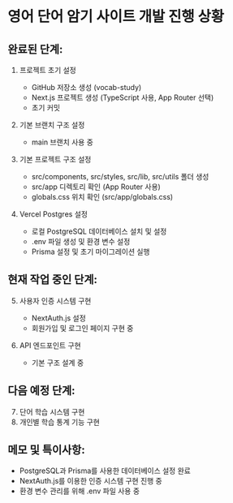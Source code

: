 # 영어 단어 암기 사이트 개발 진행 상황

## 완료된 단계:
1. 프로젝트 초기 설정
   - GitHub 저장소 생성 (vocab-study)
   - Next.js 프로젝트 생성 (TypeScript 사용, App Router 선택)
   - 초기 커밋

2. 기본 브랜치 구조 설정
   - main 브랜치 사용 중

3. 기본 프로젝트 구조 설정
   - src/components, src/styles, src/lib, src/utils 폴더 생성
   - src/app 디렉토리 확인 (App Router 사용)
   - globals.css 위치 확인 (src/app/globals.css)

4. Vercel Postgres 설정
   - 로컬 PostgreSQL 데이터베이스 설치 및 설정
   - .env 파일 생성 및 환경 변수 설정
   - Prisma 설정 및 초기 마이그레이션 실행

## 현재 작업 중인 단계:
5. 사용자 인증 시스템 구현
   - NextAuth.js 설정
   - 회원가입 및 로그인 페이지 구현 중

6. API 엔드포인트 구현
   - 기본 구조 설계 중

## 다음 예정 단계:
7. 단어 학습 시스템 구현
8. 개인별 학습 통계 기능 구현

## 메모 및 특이사항:
- PostgreSQL과 Prisma를 사용한 데이터베이스 설정 완료
- NextAuth.js를 이용한 인증 시스템 구현 진행 중
- 환경 변수 관리를 위해 .env 파일 사용 중